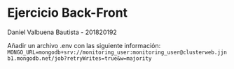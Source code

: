 # Ejercicio Back-Front

Daniel Valbuena Bautista - 201820192

Añadir un archivo .env con las siguiente información:
```MONGO_URL=mongodb+srv://monitoring_user:monitoring_user@clusterweb.jjnb1.mongodb.net/job?retryWrites=true&w=majority```
